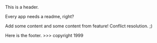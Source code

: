 This is a header.

Every app needs a readme, right?

Add some content and some content from feature!  Conflict resolution.  ;)

Here is the footer. >>> copyright 1999
